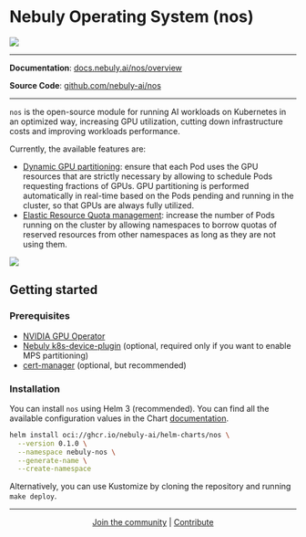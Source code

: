 # Nebuly Operating System (nos)

![](docs/en/docs/img/nos-logo.png)

---

**Documentation**: <a href="https://docs.nebuly.ai/nos/overview" target="_blank"> docs.nebuly.ai/nos/overview </a>

**Source Code**: <a href="https://github.com/nebuly-ai/nos" target="_blank"> github.com/nebuly-ai/nos </a>

---

`nos` is the open-source module for running AI workloads on Kubernetes in an optimized way,
increasing GPU utilization, cutting down infrastructure costs and improving workloads performance.

Currently, the available features are:

* [Dynamic GPU partitioning](https://docs.nebuly.ai/nos/dynamic-gpu-partitioning/): ensure that each Pod uses the GPU resources
that are strictly necessary by allowing to schedule Pods requesting fractions of GPUs. GPU partitioning is performed
automatically in real-time based on the Pods pending and running in the cluster, so that GPUs are always fully utilized.
* [Elastic Resource Quota management](https://docs.nebuly.ai/nos/elastic-quotas.md): increase the number of Pods running on the
cluster by allowing namespaces to borrow quotas of reserved resources from other namespaces as long as they are
not using them.

![](docs/en/docs/img/gpu-utilization.png)

## Getting started

### Prerequisites

* [NVIDIA GPU Operator](https://github.com/NVIDIA/gpu-operator)
* [Nebuly k8s-device-plugin](https://github.com/nebuly-ai/k8s-device-plugin) (optional, required only if you want to enable MPS partitioning)
* [cert-manager](https://cert-manager.io/docs/) (optional, but recommended)

### Installation

You can install `nos` using Helm 3 (recommended).
You can find all the available configuration values in the Chart [documentation](https://docs.nebuly.ai/nos/helm-charts/nos/).

```bash
helm install oci://ghcr.io/nebuly-ai/helm-charts/nos \
  --version 0.1.0 \
  --namespace nebuly-nos \
  --generate-name \
  --create-namespace
```

Alternatively, you can use Kustomize by cloning the repository and running `make deploy`.

---

<p align="center">
  <a href="https://discord.gg/RbeQMu886J">Join the community</a>  | <a href="https://nebuly.gitbook.io/nebuly/welcome/questions-and-contributions"> Contribute </a>
</p>
